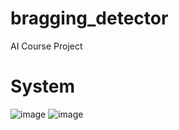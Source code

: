 # bragging_detector
AI Course Project
# System
![image](https://github.com/marufacse/bragging_detector/assets/151049459/a52a8389-8368-433e-9bdb-9271bf47c8e2)
![image](https://github.com/marufacse/bragging_detector/assets/151049459/86f28a08-a880-4a3f-b8ff-87d96f5113ea)

